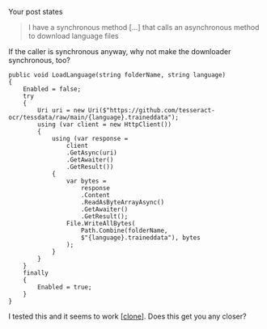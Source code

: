 Your post states
>I have a synchronous method [...] that calls an asynchronous method to download language files

If the caller is synchronous anyway, why not make the downloader synchronous, too?

    public void LoadLanguage(string folderName, string language)
    {
        Enabled = false;
        try
        {            
            Uri uri = new Uri($"https://github.com/tesseract-ocr/tessdata/raw/main/{language}.traineddata");
            using (var client = new HttpClient())
            {
                using (var response =
                    client
                    .GetAsync(uri)
                    .GetAwaiter()
                    .GetResult())
                {
                    var bytes =
                        response
                        .Content
                        .ReadAsByteArrayAsync()
                        .GetAwaiter()
                        .GetResult();
                    File.WriteAllBytes(
                        Path.Combine(folderName,
                        $"{language}.traineddata"), bytes
                    );
                }
            }
        }
        finally
        {
            Enabled = true;
        }
    }

I tested this and it seems to work [[clone](https://github.com/IVSoftware/tesseract-ocr-load-language-4-8.git)]. Does this get you any closer?